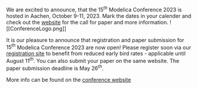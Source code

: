 We are excited to announce, that the $15^{th}$ Modelica Conference 2023 is hosted in Aachen, October 9-11, 2023.
Mark the dates in your calender and check out the [website](https://2023.international.conference.modelica.org/) for the call for paper and more information. 
![[ConferenceLogo.png]]

It is our pleasure to announce that registration and paper submission for $15^{th}$ Modelica Conference 2023 are now open! Please register soon via our [registration site](https://2023.international.conference.modelica.org/) to benefit from reduced early bird rates - applicable until August $11^{th}$. You can also submit your paper on the same website. The paper submission deadline is May $26^{th}$.

More info can be found on the [conference website](https://2023.international.conference.modelica.org/)